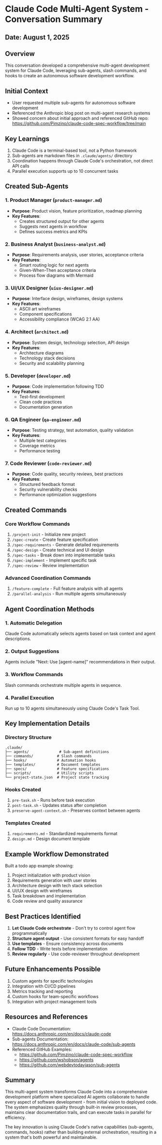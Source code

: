 # Claude Code Multi-Agent System - Conversation Summary

## Date: August 1, 2025

## Overview
This conversation developed a comprehensive multi-agent development system for Claude Code, leveraging sub-agents, slash commands, and hooks to create an autonomous software development workflow.

## Initial Context
- User requested multiple sub-agents for autonomous software development
- Referenced the Anthropic blog post on multi-agent research systems
- Showed concern about initial approach and referenced GitHub repo: https://github.com/Pimzino/claude-code-spec-workflow/tree/main

## Key Learnings
1. Claude Code is a terminal-based tool, not a Python framework
2. Sub-agents are markdown files in `.claude/agents/` directory
3. Coordination happens through Claude Code's orchestration, not direct API calls
4. Parallel execution supports up to 10 concurrent tasks

## Created Sub-Agents

### 1. Product Manager (`product-manager.md`)
- **Purpose**: Product vision, feature prioritization, roadmap planning
- **Key Features**: 
  - Creates structured output for other agents
  - Suggests next agents in workflow
  - Defines success metrics and KPIs

### 2. Business Analyst (`business-analyst.md`)
- **Purpose**: Requirements analysis, user stories, acceptance criteria
- **Key Features**:
  - Smart routing logic for next agents
  - Given-When-Then acceptance criteria
  - Process flow diagrams with Mermaid

### 3. UI/UX Designer (`uiux-designer.md`)
- **Purpose**: Interface design, wireframes, design systems
- **Key Features**:
  - ASCII art wireframes
  - Component specifications
  - Accessibility compliance (WCAG 2.1 AA)

### 4. Architect (`architect.md`)
- **Purpose**: System design, technology selection, API design
- **Key Features**:
  - Architecture diagrams
  - Technology stack decisions
  - Security and scalability planning

### 5. Developer (`developer.md`)
- **Purpose**: Code implementation following TDD
- **Key Features**:
  - Test-first development
  - Clean code practices
  - Documentation generation

### 6. QA Engineer (`qa-engineer.md`)
- **Purpose**: Testing strategy, test automation, quality validation
- **Key Features**:
  - Multiple test categories
  - Coverage metrics
  - Performance testing

### 7. Code Reviewer (`code-reviewer.md`)
- **Purpose**: Code quality, security reviews, best practices
- **Key Features**:
  - Structured feedback format
  - Security vulnerability checks
  - Performance optimization suggestions

## Created Commands

### Core Workflow Commands
1. `/project-init` - Initialize new project
2. `/spec-create` - Create feature specification
3. `/spec-requirements` - Generate detailed requirements
4. `/spec-design` - Create technical and UI design
5. `/spec-tasks` - Break down into implementable tasks
6. `/spec-implement` - Implement specific task
7. `/spec-review` - Review implementation

### Advanced Coordination Commands
1. `/feature-complete` - Full feature analysis with all agents
2. `/parallel-analysis` - Run multiple agents simultaneously

## Agent Coordination Methods

### 1. Automatic Delegation
Claude Code automatically selects agents based on task context and agent descriptions.

### 2. Output Suggestions
Agents include "Next: Use [agent-name]" recommendations in their output.

### 3. Workflow Commands
Slash commands orchestrate multiple agents in sequence.

### 4. Parallel Execution
Run up to 10 agents simultaneously using Claude Code's Task Tool.

## Key Implementation Details

### Directory Structure
```
.claude/
├── agents/              # Sub-agent definitions
├── commands/           # Slash commands
├── hooks/              # Automation hooks
├── templates/          # Document templates
├── specs/              # Feature specifications
├── scripts/            # Utility scripts
└── project-state.json  # Project state tracking
```

### Hooks Created
1. `pre-task.sh` - Runs before task execution
2. `post-task.sh` - Updates status after completion
3. `preserve-agent-context.sh` - Preserves context between agents

### Templates Created
1. `requirements.md` - Standardized requirements format
2. `design.md` - Design document template

## Example Workflow Demonstrated

Built a todo app example showing:
1. Project initialization with product vision
2. Requirements generation with user stories
3. Architecture design with tech stack selection
4. UI/UX design with wireframes
5. Task breakdown and implementation
6. Code review and quality assurance

## Best Practices Identified

1. **Let Claude Code orchestrate** - Don't try to control agent flow programmatically
2. **Structure agent output** - Use consistent formats for easy handoff
3. **Use templates** - Ensure consistency across documents
4. **Follow TDD** - Write tests before implementation
5. **Review regularly** - Use code-reviewer throughout development

## Future Enhancements Possible

1. Custom agents for specific technologies
2. Integration with CI/CD pipelines
3. Metrics tracking and reporting
4. Custom hooks for team-specific workflows
5. Integration with project management tools

## Resources and References

- Claude Code Documentation: https://docs.anthropic.com/en/docs/claude-code
- Sub-agents Documentation: https://docs.anthropic.com/en/docs/claude-code/sub-agents
- Referenced GitHub Examples:
  - https://github.com/Pimzino/claude-code-spec-workflow
  - https://github.com/wshobson/agents
  - https://github.com/webdevtodayjason/sub-agents

## Summary

This multi-agent system transforms Claude Code into a comprehensive development platform where specialized AI agents collaborate to handle every aspect of software development - from initial vision to deployed code. The system emphasizes quality through built-in review processes, maintains clear documentation trails, and can execute tasks in parallel for efficiency.

The key innovation is using Claude Code's native capabilities (sub-agents, commands, hooks) rather than building external orchestration, resulting in a system that's both powerful and maintainable.